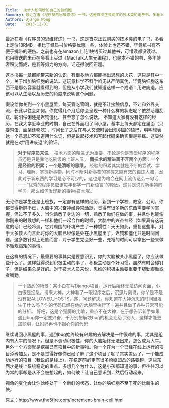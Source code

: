 ```yaml
---
Title:  技术人如何增加自己的脑细胞
Summary: 最近在看《程序员的思维修炼》一书，这是首次正式购买的技术类的电子书，多看上定价18RMB，相比于纸质书价格要优惠一些，体验上也还不错，毕竟纸书有不便于携带的硬伤。之前也有在amazon上花1块钱买过其他书，可惜读都没读过。也用赠送的米币在多看上买过《MacTalk人生元编程》，也是本不错的书，多年博客积淀而成，是我等努力的方向。话还得说回正题。
Authors: Django Wong
Date:    2013-12-01
---
```


最近在看《程序员的思维修炼》一书，这是首次正式购买的技术类的电子书，多看上定价18RMB，相比于纸质书价格要优惠一些，体验上也还不错，毕竟纸书有不便于携带的硬伤。之前也有在amazon上花1块钱买过其他书，可惜读都没读过。也用赠送的米币在多看上买过《MacTalk人生元编程》，也是本不错的书，多年博客积淀而成，是我等努力的方向。话还得说回正题。
  
这本书每一章都能带来新的认识，有很多地方都能擦出思想的火花，这只是其中一个，关于增加脑细胞的说法。这玩意科学不科学咱无从严明真伪，毕竟脑细胞这东西不是那么容易就看得到的，但是从小学我们就知道这样一个成语：用进废退。应该可以从生活以及历史的角度来说明这个问题。  

假设给你关到一个小黑屋里，每天管吃管喝，就是不让接触信息，不让和外界交流，长此以往会如何。你觉得几个月后你会呈现一种什么样的状态呢？依然活蹦乱跳、聪明伶俐还是迟钝僵化、甚至忘了怎么说话。
不知道大家有没有这样的经历，在我大学近毕业的时期，自己在外面租了间小屋，基本上每天都宅在里面（只要鸡蛋、面条还够吃），时间长了之后在与人交流时会出现明显的磕巴，明明想表达一个意思却不知道用什么词，但是说起技术和写起代码来确实很是熟练。这显然就是在对“用进废退”的验证。  

>**对于程序员来说** ，技术方面的精进尤为重要，不论是你是热爱程序的程序员还是只是靠他吃碗饭的上班人员。 **而技术的精进离不开两个方面：一个是经验的积累；一个是清晰的思维。** 经验的积累其实就是不断的尝试、学习、理解、掌握新事物，同时不断对新事物的掌握又能有效的锻炼大脑，因此对于新东西的学习是必不可少的，这也是为啥会在网上流传这么一句话——“优秀的程序员应该每年都学一门新语言”的原因。这只是说对新事物的学习，那么如何发现新的事物/技术呢。

无论你是学生还是上班族，一定都有这样的经历，新到一个学校、教室、公司，你都觉得新鲜不已，大脑中的兴奋神经异常活跃，觉得有很多新的东西需要学习掌握，但过不了多久，当你熟悉了身边的一切，熟悉了你们在做的事，并且你也能像你刚来的时候想的一样和他们一起合作的时候，大脑中的兴奋神经（如果真有这玩意的话）已经冷淡，它对周围的环境产生了一种惯性：天天如此，重复这些事。对于大多数人而言此时你的大脑已经像是处在小黑屋里了，迟钝和僵化只是时间问题。这多数针对上班族而言，对于学生党会好一些，充裕的时间可以拿出一些来做不循规蹈矩的事情。 
 
在这样的情况下，最重要的事其实是要意识到，你的大脑被关小黑屋了，你应该做些什么了。这样就得说到积极主动的事了，积极主动是个好习惯。虽然有时会碰钉子，但是结果总是好的。对于技术人员来说，思维的积极主动要重要于腿勤脚勤或者嘴勤。  

> 一个熟悉的场景：某小白在写Django项目，运行后始终无法访问页面，小白很是捉急，请来大神，大神看了一眼程序之后，沉思片刻说，你丫是不是没有配ALLOWED_HOSTS，遂，问题解决。你知道在大神沉思的时间里发生了什么吗？你的代码已经在他的大脑里执行了一遍并且做了各种异常可能的分析。 好吧，这是个蹩脚的比喻，重点不在大神，在于想告诉新手如果遇到bug你一定要兴奋，千万别把解决bug的机会让给了别人，这样才能更加聪明，让妈妈再也不担心你的代码

继续说回小黑屋的事，遇到bug始终较有兴趣的去解决是一件很难的事，尤其是组内有大牛的情况下。但是不调动积极性，你的大脑始终无法出来，怎么成为大牛。另外一个方面就是挖掘已有项目中的新事物。你一个在为一个已经在线上运行的项目添砖加瓦，是不是觉得好像你已经了解了这个项目了呢？其实差远了，一个能成功运行的项目（我说的是线上），在稳定前必定有很多崎岖凹凸的路要趟，这些东西才是线上系统稳定的重点。多想几个为什么，这是小孩都知道的事，但往往习以为常的事却是从不会被想起的，如何破？让自己意识到，然后行动起来。  

视角的变化会让你始终处于一个新鲜的状态，让你的脑细胞不至于死的比新生的快。

原文：<http://www.the5fire.com/increment-brain-cell.html>